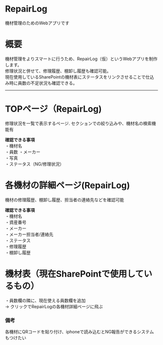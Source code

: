 # RepairLog
機材管理のためのWebアプリです

# 概要
機材管理をよりスマートに行うため、RepairLog（仮）というWebアプリを制作します。  
修理状況と併せて、修理履歴、棚卸し履歴も確認可能。  
現在使用しているSharePointの機材表にステータスをリンクさせることで仕込み時に員数の不足状況も確認できる。

---
# TOPページ（RepairLog)
修理状況を一覧で表示するページ. 
セクションでの絞り込みや、機材名の検索機能有  

**確認できる事項**  
・機材名  
・員数
・メーカー  
・写真  
・ステータス（NG/修理状況）  

  
# 各機材の詳細ページ(RepairLog)
機材の修理履歴、棚卸し履歴、担当者の連絡先などを確認可能

**確認できる事項**  
・機材名  
・資産番号  
・メーカー  
・メーカー担当者/連絡先  
・ステータス  
・修理履歴  
・棚卸し履歴  


# 機材表（現在SharePointで使用しているもの）
・員数欄の隣に、現在使える員数欄を追加  
→ クリックでRepairLogの各機材詳細ページに飛ぶ  


### 備考
各機材にQRコードを貼り付け、iphoneで読み込むとNG報告ができるシステムもつけたい

